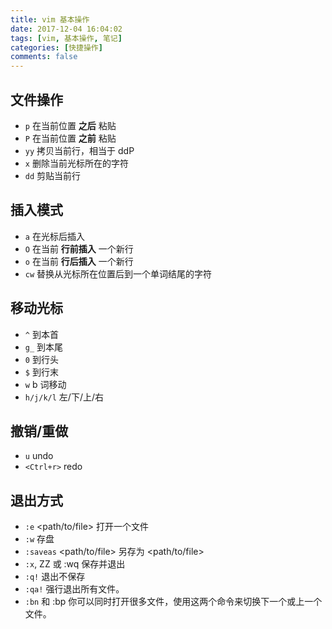 ```yaml
---
title: vim 基本操作
date: 2017-12-04 16:04:02
tags: [vim, 基本操作, 笔记]
categories: [快捷操作]
comments: false
---
```


## 文件操作

- `p` 在当前位置 **之后** 粘贴
- `P` 在当前位置 **之前** 粘贴
- `yy` 拷贝当前行，相当于 ddP
- `x` 删除当前光标所在的字符
- `dd` 剪贴当前行

<!-- more -->

## 插入模式

- `a` 在光标后插入
- `O` 在当前 **行前插入** 一个新行
- `o` 在当前 **行后插入** 一个新行
- `cw` 替换从光标所在位置后到一个单词结尾的字符

## 移动光标

- `^` 到本首
- `g_` 到本尾
- `0` 到行头
- `$` 到行末
- `w` b 词移动
- `h/j/k/l` 左/下/上/右

## 撤销/重做

- `u` undo
- `<Ctrl+r>` redo

## 退出方式

- `:e` <path/to/file> 打开一个文件
- `:w` 存盘
- `:saveas` <path/to/file> 另存为 <path/to/file>
- `:x`, ZZ 或 :wq 保存并退出
- `:q!` 退出不保存
- `:qa!` 强行退出所有文件。
- `:bn` 和 :bp 你可以同时打开很多文件，使用这两个命令来切换下一个或上一个文件。
